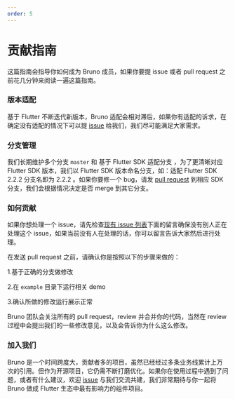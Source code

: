 ```yaml
---
order: 5
---
```


# 贡献指南

这篇指南会指导你如何成为 Bruno 成员，如果你要提 issue 或者 pull request 之前花几分钟来阅读一遍这篇指南。

### 版本适配

基于 Flutter 不断迭代新版本，Bruno 适配会相对滞后，如果你有适配的诉求，在确定没有适配的情况下可以提 [issue](https://github.com/LianjiaTech/bruno/issues/new) 给我们，我们尽可能满足大家需求。

### 分支管理

我们长期维护多个分支 `master` 和 基于 Flutter SDK 适配分支 ，为了更清晰对应 Flutter SDK 版本，我们以 Flutter SDK 版本命名分支，如：适配 Flutter SDK 2.2.2 分支名即为 2.2.2 。如果你要修一个 bug，请发 [pull request](https://github.com/LianjiaTech/bruno/pulls) 到相应 SDK 分支，我们会根据情况决定是否 merge 到其它分支。

### 如何贡献

如果你想处理一个 issue，请先检查[现有 issue 列表](https://github.com/LianjiaTech/bruno/issues)下面的留言确保没有别人正在处理这个 issue，如果当前没有人在处理的话，你可以留言告诉大家然后进行处理。

在发送 pull request 之前，请确认你是按照以下的步骤来做的：

1.基于正确的分支做修改

2.在 `example` 目录下运行相关 demo

3.确认所做的修改运行展示正常

Bruno 团队会关注所有的 pull request，review 并合并你的代码，当然在 review 过程中会提出我们的一些修改意见，以及会告诉你为什么这么修改。



### 加入我们

Bruno 是一个时间跨度大，贡献者多的项目，虽然已经经过多条业务线累计上万次的引用。但作为开源项目，它仍需不断打磨优化。如果你在使用过程中遇到了问题，或者有什么建议，欢迎  [issue](https://github.com/LianjiaTech/bruno/issues/new)  与我们交流共建，我们非常期待与你一起将 Bruno 做成 Flutter 生态中最有影响力的组件项目。
